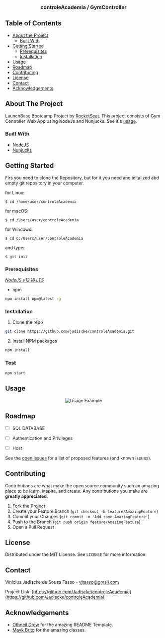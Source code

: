 <br />

  <h3 align="center">controleAcademia / GymController</h3>

  <p align="center">
    
  </p>
</p>



<!-- TABLE OF CONTENTS -->
## Table of Contents

* [About the Project](#about-the-project)
  * [Built With](#built-with)
* [Getting Started](#getting-started)
  * [Prerequisites](#prerequisites)
  * [Installation](#installation)
* [Usage](#usage)
* [Roadmap](#roadmap)
* [Contributing](#contributing)
* [License](#license)
* [Contact](#contact)
* [Acknowledgements](#acknowledgements)



<!-- ABOUT THE PROJECT -->
## About The Project

LaunchBase Bootcamp Project by [RocketSeat](https://rocketseat.com.br/).
This project consists of Gym Controller Web App using NodeJs and Nunjucks. See it`s [usage](#Usage).

### Built With

* [NodeJS]()
* [Nunjucks]()



<!-- GETTING STARTED -->
## Getting Started

Firs you need to clone the Repository, but for it you need and initalized abd empty git repository in your computer.

for Linux:

    $ cd /home/user/controleAcademia
    
for macOS:

    $ cd /Users/user/controleAcademia
    
for Windows:

    $ cd C:/Users/user/controleAcademia
    
and type:

    $ git init

### Prerequisites

[*NodeJS v12.18 LTS*](https://nodejs.org/en/)
* npm
```sh
npm install npm@latest -g
```

### Installation
 
1. Clone the repo
```sh
git clone https://github.com/jadiscke/controleAcademia.git
```
2. Install NPM packages
```sh
npm install
```

### Test

```sh
npm start
```


<!-- USAGE EXAMPLES -->
## Usage
<p align="center">

  <img src="https://media.giphy.com/media/MXvZBCIDLic94NTE53/giphy.gif" alt="Usage Example">
  
</p>


<!-- ROADMAP -->
## Roadmap


- [ ] SQL DATABASE
- [ ] Authentication and Privileges
- [ ] Host


See the [open issues](https://github.com/jadiscke/controleAcademia/issues) for a list of proposed features (and known issues).



<!-- CONTRIBUTING -->
## Contributing

Contributions are what make the open source community such an amazing place to be learn, inspire, and create. Any contributions you make are **greatly appreciated**.

1. Fork the Project
2. Create your Feature Branch (`git checkout -b feature/AmazingFeature`)
3. Commit your Changes (`git commit -m 'Add some AmazingFeature'`)
4. Push to the Branch (`git push origin feature/AmazingFeature`)
5. Open a Pull Request



<!-- LICENSE -->
## License

Distributed under the MIT License. See `LICENSE` for more information.



<!-- CONTACT -->
## Contact

Vinícius Jadiscke de Souza Tasso - vjtasso@gmail.com

Project Link: [https://github.com/Jadiscke/controleAcademia](https://github.com/Jadiscke/controleAcademia)



<!-- ACKNOWLEDGEMENTS -->
## Acknowledgements

* [Othneil Drew](https://github.com/othneildrew) for the amazing README Template.
* [Mayk Brito](https://github.com/maykbrito) for the amazing classes.


